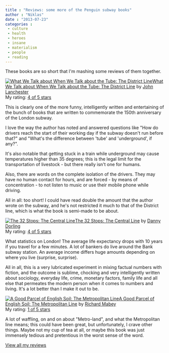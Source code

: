 ```yaml
---
title : "Reviews: some more of the Penguin subway books"
author : "Niklas"
date : "2013-07-23"
categories : 
 - culture
 - health
 - heroes
 - insane
 - materialism
 - people
 - reading
---
```


These books are so short that I'm mashing some reviews of them together.

[![What We Talk about When We Talk about the Tube: The District Line](http://d202m5krfqbpi5.cloudfront.net/books/1362264494m/17356880.jpg)](http://www.goodreads.com/book/show/17356880)[What We Talk about When We Talk about the Tube: The District Line](http://www.goodreads.com/book/show/17356880) by [John Lanchester](http://www.goodreads.com/author/show/33359)  
My rating: [4 of 5 stars](http://www.goodreads.com/review/show/673882769)  
  
This is clearly one of the more funny, intelligently written and entertaining of the bunch of books that are written to commemorate the 150th anniversary of the London subway.

I love the way the author has noted and answered questions like "How do drivers reach the start of their working day if the subway doesn't run before that?" and "What's the difference between 'tube' and 'underground', if any?".

It's also notable that getting stuck in a train while underground may cause temperatures higher than 35 degrees; this is the legal limit for the transportation of livestock - but there really isn't one for humans.

Also, there are words on the complete isolation of the drivers. They may have no human contact for hours, and are forced - by means of concentration - to not listen to music or use their mobile phone while driving.

All in all: too short! I could have read double the amount that the author wrote on the subway, and he's not restricted it much to that of the District line, which is what the book is semi-made to be about.  
  

[![The 32 Stops: The Central Line](http://d202m5krfqbpi5.cloudfront.net/books/1365516222m/17356884.jpg)](http://www.goodreads.com/book/show/17356884)[The 32 Stops: The Central Line](http://www.goodreads.com/book/show/17356884) by [Danny Dorling](http://www.goodreads.com/author/show/152661)  
My rating: [4 of 5 stars](http://www.goodreads.com/review/show/660323845)  
  
What statistics on London! The average life expectancy drops with 10 years if you travel for a few minutes. A lot of bankers do live around the Bank subway station. An average income differs huge amounts depending on where you live (surprise, surprise).

All in all, this is a very lubricated experiment in mixing factual numbers with fiction, and the outcome is sublime, chocking and very intelligently written about sociology, everyday life, crime, monetary factors, family life and all else that permeates the modern person when it comes to numbers and living. It's a lot better than I make it out to be.  
  

[![A Good Parcel of English Soil: The Metropolitan Line](http://d202m5krfqbpi5.cloudfront.net/books/1367104369m/17356886.jpg)](http://www.goodreads.com/book/show/17356886-a-good-parcel-of-english-soil)[A Good Parcel of English Soil: The Metropolitan Line](http://www.goodreads.com/book/show/17356886-a-good-parcel-of-english-soil) by [Richard Mabey](http://www.goodreads.com/author/show/225958.Richard_Mabey)  
My rating: [1 of 5 stars](http://www.goodreads.com/review/show/671459745)  
  
A lot of waffling, on and on about "Metro-land", and what the Metropolitan line means; this could have been great, but unfortunately, I crave other things. Maybe not my cup of tea at all, or maybe this book was just immensely tedious and pretentious in the worst sense of the word.  
  
[View all my reviews](http://www.goodreads.com/review/list/2106358-niklas-pivic)
